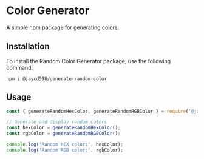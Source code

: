 # Color Generator

A simple npm package for generating colors.

## Installation

To install the Random Color Generator package, use the following command:

`npm i @jaycd598/generate-random-color`

## Usage

```jsx
const { generateRandomHexColor, generateRandomRGBColor } = require('@jaycd598/generate-random-color');

// Generate and display random colors
const hexColor = generateRandomHexColor();
const rgbColor = generateRandomRGBColor();

console.log('Random HEX color:', hexColor);
console.log('Random RGB color:', rgbColor);
```
